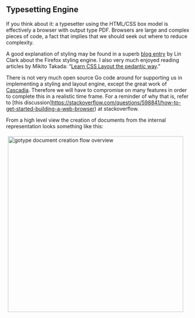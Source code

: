 
Typesetting Engine
--------------------------------------------------

If you think about it: a typesetter using the HTML/CSS box model is
effectively a browser with output type PDF.
Browsers are large and complex pieces of code, a fact that implies that
we should seek out where to reduce complexity.

A good explanation of styling may be found in a superb
[blog entry](https://hacks.mozilla.org/2017/08/inside-a-super-fast-css-engine-quantum-css-aka-stylo/)
by Lin Clark
about the Firefox styling engine.
I also very much enjoyed reading articles by 
 Mikito Takada:
“[Learn CSS Layout the pedantic way](https://www.printfriendly.com/p/g/cnVHBX).”
 
There is not very much open source Go code around for supporting us
in implementing a styling and layout engine, except the great work of
[Cascadia](https://godoc.org/github.com/andybalholm/cascadia).
Therefore we will have to compromise
on many features in order to complete this in a realistic time frame.
For a reminder of why that is, refer to
[this discussion]https://stackoverflow.com/questions/598841/how-to-get-started-building-a-web-browser)
at stackoverflow.

From a high level view the creation of documents from the internal
representation looks something like this:

<div style="width:480px;padding:5px;padding-bottom:10px">
<img alt="gotype document creation flow overview" src="http://npillmayer.github.io/TySE-Blog/img/TySE-Concurrency-Overview.svg" width="480px">
</div>

